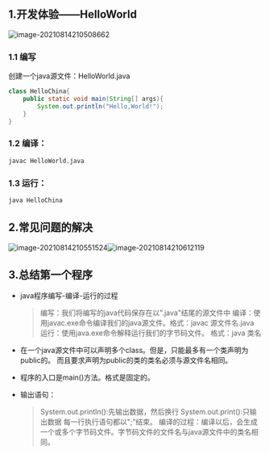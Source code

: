 ## 1.开发体验——HelloWorld

![image-20210814210508662](C:\Users\24766\AppData\Roaming\Typora\typora-user-images\image-20210814210508662.png)

### 1.1 编写

创建一个java源文件：HelloWorld.java

```java
class HelloChina{
	public static void main(String[] args){
		System.out.println("Hello,World!");
	}
}
```



### 1.2 编译：

```bash
javac HelloWorld.java
```

### 1.3 运行：

```bash
java HelloChina
```

## 2.常见问题的解决

![image-20210814210551524](C:\Users\24766\AppData\Roaming\Typora\typora-user-images\image-20210814210551524.png)![image-20210814210612119](C:\Users\24766\AppData\Roaming\Typora\typora-user-images\image-20210814210612119.png)


## 3.总结第一个程序

* java程序编写-编译-运行的过程

    > 编写：我们将编写的java代码保存在以".java"结尾的源文件中
    > 编译：使用javac.exe命令编译我们的java源文件。格式：javac 源文件名.java
    > 运行：使用java.exe命令解释运行我们的字节码文件。 格式：java 类名

* 在一个java源文件中可以声明多个class。但是，只能最多有一个类声明为public的。
  而且要求声明为public的类的类名必须与源文件名相同。

* 程序的入口是main()方法。格式是固定的。
* 输出语句：
   > System.out.println():先输出数据，然后换行
   > System.out.print():只输出数据
   > 每一行执行语句都以";"结束。
   > 编译的过程：编译以后，会生成一个或多个字节码文件。字节码文件的文件名与java源文件中的类名相同。
